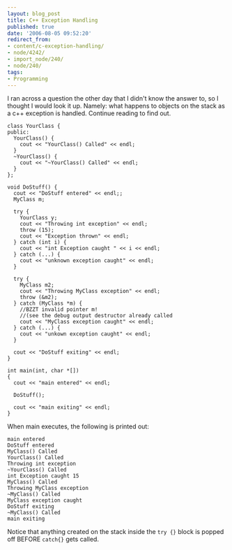 ```yaml
---
layout: blog_post
title: C++ Exception Handling
published: true
date: '2006-08-05 09:52:20'
redirect_from:
- content/c-exception-handling/
- node/4242/
- import_node/240/
- node/240/
tags:
- Programming
---
```


I ran across a question the other day that I didn't know the answer to, so I thought I would look it up. Namely: what happens to objects on the stack as a c++ exception is handled. Continue reading to find out.

    class YourClass {
    public:
      YourClass() {
        cout << "YourClass() Called" << endl;
      }
      ~YourClass() {
        cout << "~YourClass() Called" << endl;
      }
    };

    void DoStuff() {
      cout << "DoStuff entered" << endl;;
      MyClass m;

      try {
        YourClass y;
        cout << "Throwing int exception" << endl;
        throw (15);
        cout << "Exception thrown" << endl;
      } catch (int i) {
        cout << "int Exception caught " << i << endl;
      } catch (...) {
        cout << "unknown exception caught" << endl;
      }

      try {
        MyClass m2;
        cout << "Throwing MyClass exception" << endl;
        throw (&m2);
      } catch (MyClass *m) {
        //BZZT invalid pointer m!
        //(see the debug output destructor already called
        cout << "MyClass exception caught" << endl;
      } catch (...) {
        cout << "unkown exception caught" << endl;
      }

      cout << "DoStuff exiting" << endl;
    }

    int main(int, char *[])
    {
      cout << "main entered" << endl;

      DoStuff();

      cout << "main exiting" << endl;
    }

When main executes, the following is printed out:

    main entered
    DoStuff entered
    MyClass() Called
    YourClass() Called
    Throwing int exception
    ~YourClass() Called
    int Exception caught 15
    MyClass() Called
    Throwing MyClass exception
    ~MyClass() Called
    MyClass exception caught
    DoStuff exiting
    ~MyClass() Called
    main exiting

Notice that anything created on the stack inside the `try {}` block is popped off BEFORE `catch{}` gets called.
